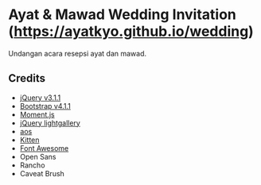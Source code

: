 #   Ayat & Mawad Wedding Invitation (https://ayatkyo.github.io/wedding)

  Undangan acara resepsi ayat dan mawad.


##  Credits

- [jQuery v3.1.1](https://jquery.com/)
- [Bootstrap v4.1.1](http://getbootstrap.com/)
- [Moment.js](http://momentjs.com)
- [jQuery lightgallery](http://sachinchoolur.github.io/lightGallery/)
- [aos](https://github.com/michalsnik/aos)
- [Kitten](https://www.zetafonts.com/kitten)
- [Font Awesome](http://fontawesome.com/)
- Open Sans
- Rancho
- Caveat Brush